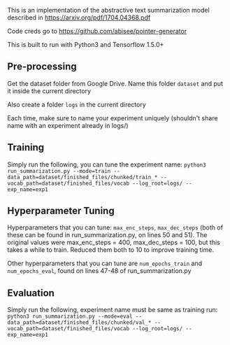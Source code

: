 This is an implementation of the abstractive text summarization model described in https://arxiv.org/pdf/1704.04368.pdf

Code creds go to https://github.com/abisee/pointer-generator

This is built to run with Python3 and Tensorflow 1.5.0+

## Pre-processing
Get the dataset folder from Google Drive. Name this folder `dataset` and put it inside the current directory

Also create a folder `logs` in the current directory

Each time, make sure to name your experiment uniquely (shouldn't share name with an experiment already in logs/)

## Training
Simply run the following, you can tune the experiment name:
`python3 run_summarization.py --mode=train --data_path=dataset/finished_files/chunked/train_* --vocab_path=dataset/finished_files/vocab --log_root=logs/ --exp_name=exp1`

## Hyperparameter Tuning
Hyperparameters that you can tune: `max_enc_steps`, `max_dec_steps` (both of these can be found in run_summarization.py, on lines 50 and 51). The original values were max_enc_steps = 400, max_dec_steps = 100, but this takes a while to train. Reduced them both to 10 to improve training time.

Other hyperparameters that you can tune are `num_epochs_train` and `num_epochs_eval`, found on lines 47-48 of run_summarization.py

## Evaluation
Simply run the following, experiment name must be same as training run:
`python3 run_summarization.py --mode=eval --data_path=dataset/finished_files/chunked/val_* --vocab_path=dataset/finished_files/vocab --log_root=logs/ --exp_name=exp1`
